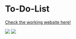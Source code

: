 # To-Do-List
[Check the working website here!](https://shreya241.github.io/To-Do-List/)

![](http://url/to/todo.png)
![](http://url/to/todo2.png)
